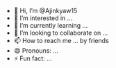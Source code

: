 - 👋 Hi, I’m @Ajinkyaw15
- 👀 I’m interested in ...
- 🌱 I’m currently learning ...
- 💞️ I’m looking to collaborate on ...
- 📫 How to reach me ... by friends
- 😄 Pronouns: ...
- ⚡ Fun fact: ...

<!---
Ajinkyaw15/Ajinkyaw15 is a ✨ special ✨ repository because its `README.md` (this file) appears on your GitHub profile.
You can click the Preview link to take a look at your changes.
--->
